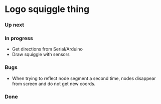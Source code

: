 # Logo squiggle thing

### Up next

### In progress

- Get directions from Serial/Arduino
- Draw squiggle with sensors

### Bugs

- When trying to reflect node segment a second time, nodes disappear from screen and do not get new coords.

### Done

